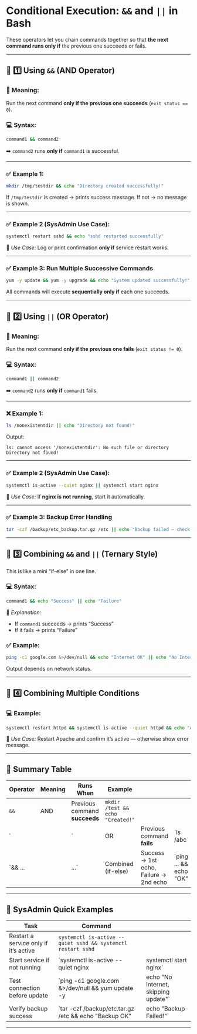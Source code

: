 #  **Conditional Execution: `&&` and `||` in Bash**

These operators let you chain commands together so that **the next command runs only if** the previous one succeeds or fails.

---

## 🧩 **1️⃣ Using `&&` (AND Operator)**

### 📘 **Meaning:**

Run the next command **only if the previous one succeeds** (`exit status == 0`).

### 💻 **Syntax:**

```bash
command1 && command2
```

➡️ `command2` runs **only if** `command1` is successful.

---

### ✅ **Example 1:**

```bash
mkdir /tmp/testdir && echo "Directory created successfully!"
```

If `/tmp/testdir` is created → prints success message.
If not → no message is shown.

---

### ✅ **Example 2 (SysAdmin Use Case):**

```bash
systemctl restart sshd && echo "sshd restarted successfully"
```

📘 *Use Case:* Log or print confirmation **only if** service restart works.

---

### ✅ **Example 3: Run Multiple Successive Commands**

```bash
yum -y update && yum -y upgrade && echo "System updated successfully!"
```

All commands will execute **sequentially only if** each one succeeds.

---

## 🧩 **2️⃣ Using `||` (OR Operator)**

### 📘 **Meaning:**

Run the next command **only if the previous one fails** (`exit status != 0`).

### 💻 **Syntax:**

```bash
command1 || command2
```

➡️ `command2` runs **only if** `command1` fails.

---

### ❌ **Example 1:**

```bash
ls /nonexistentdir || echo "Directory not found!"
```

Output:

```
ls: cannot access '/nonexistentdir': No such file or directory
Directory not found!
```

---

### ✅ **Example 2 (SysAdmin Use Case):**

```bash
systemctl is-active --quiet nginx || systemctl start nginx
```

📘 *Use Case:*
If **nginx is not running**, start it automatically.

---

### ✅ **Example 3: Backup Error Handling**

```bash
tar -czf /backup/etc_backup.tar.gz /etc || echo "Backup failed — check disk space!"
```

---

## 🧠 **3️⃣ Combining `&&` and `||` (Ternary Style)**

This is like a mini “if-else” in one line.

### 💻 **Syntax:**

```bash
command1 && echo "Success" || echo "Failure"
```

📘 *Explanation:*

* If `command1` succeeds → prints “Success”
* If it fails → prints “Failure”

### ✅ **Example:**

```bash
ping -c1 google.com &>/dev/null && echo "Internet OK" || echo "No Internet"
```

Output depends on network status.

---

## 🧩 **4️⃣ Combining Multiple Conditions**

### 💻 **Example:**

```bash
systemctl restart httpd && systemctl is-active --quiet httpd && echo "Apache is running fine" || echo "Apache failed to start!"
```

📘 *Use Case:*
Restart Apache and confirm it’s active — otherwise show error message.

---

## 🧠 **Summary Table**

| Operator | Meaning | Runs When                     | Example                          |                                        |                        |   |                    |
| -------- | ------- | ----------------------------- | -------------------------------- | -------------------------------------- | ---------------------- | - | ------------------ |
| `&&`     | AND     | Previous command **succeeds** | `mkdir /test && echo "Created!"` |                                        |                        |   |                    |
| `        |         | `                             | OR                               | Previous command **fails**             | `ls /abc               |   | echo "Not found!"` |
| `&& ...  |         | ...`                          | Combined (if-else)               | Success → 1st echo, Failure → 2nd echo | `ping ... && echo "OK" |   | echo "Down"`       |

---

## 🧰 **SysAdmin Quick Examples**

| Task                                  | Command                                                      |   |                                      |
| ------------------------------------- | ------------------------------------------------------------ | - | ------------------------------------ |
| Restart a service only if it’s active | `systemctl is-active --quiet sshd && systemctl restart sshd` |   |                                      |
| Start service if not running          | `systemctl is-active --quiet nginx                           |   | systemctl start nginx`               |
| Test connection before update         | `ping -c1 google.com &>/dev/null && yum update -y            |   | echo "No Internet, skipping update"` |
| Verify backup success                 | `tar -czf /backup/etc.tar.gz /etc && echo "Backup OK"        |   | echo "Backup Failed!"`               |

---



